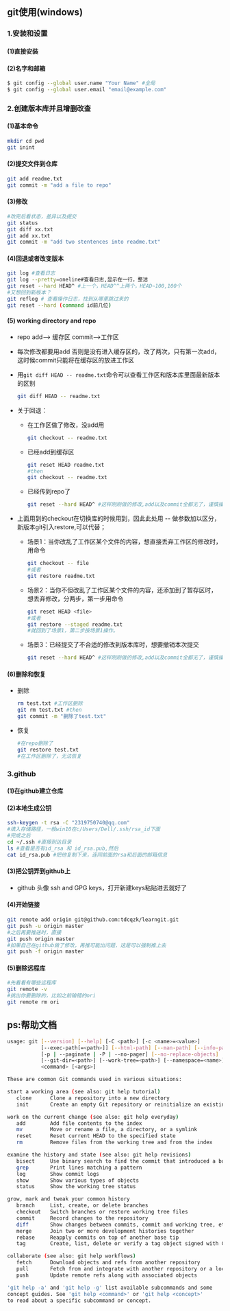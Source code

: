 ## git使用(windows)

### 1.安装和设置

#### (1)直接安装

#### (2)名字和邮箱

``` bash
$ git config --global user.name "Your Name" #全局
$ git config --global user.email "email@example.com"
```

### 2.创建版本库并且增删改查

#### (1)基本命令

```bash
mkdir cd pwd 
git inint
```

#### (2)提交文件到仓库

```bash
git add readme.txt
git commit -m "add a file to repo"
```

#### (3)修改

```bash
#改完后看状态，差异以及提交
git status 
git diff xx.txt
git add xx.txt
git commit -m "add two stentences into readme.txt"
```

#### (4)回退或者改变版本

```bash
git log #查看日志
git log --pretty=oneline#查看日志,显示在一行，整洁
git reset --hard HEAD^ #上一个，HEAD^^上两个，HEAD~100,100个
#又想回到新版本？
git reflog # 查看操作日志，找到从哪里跳过来的
git reset --hard (command id前几位)
```

#### (5) working directory and repo

*  repo  add-->  缓存区  commit-->工作区

* 每次修改都要用add 否则是没有进入缓存区的，改了两次，只有第一次add，这时候commit只能将在缓存区的放进工作区

* 用`git diff HEAD -- readme.txt`命令可以查看工作区和版本库里面最新版本的区别

  ```bash
  git diff HEAD -- readme.txt
  ```

* 关于回退：

  * 在工作区做了修改，没add用

    ```bash
    git checkout -- readme.txt
    ```

  * 已经add到缓存区

    ```bash
    git reset HEAD readme.txt
    #then
    git checkout -- readme.txt
    ```

  * 已经传到repo了

    ```bash
    git reset --hard HEAD^ #这样刚刚做的修改,add以及commit全都无了，谨慎操做（虽然可以回退）
    ```

* 上面用到的checkout在切换库的时候用到，因此此处用 -- 做参数加以区分，新版本git引入restore,可以代替；

  * 场景1：当你改乱了工作区某个文件的内容，想直接丢弃工作区的修改时，用命令

    ```bash
    git checkout -- file 
    #或者 
    git restore readme.txt 
    ```

    

  * 场景2：当你不但改乱了工作区某个文件的内容，还添加到了暂存区时，想丢弃修改，分两步，第一步用命令

    ``` bash
    git reset HEAD <file>
    #或者
    git restore --staged readme.txt 
    #就回到了场景1，第二步按场景1操作。
    ```

    

  * 场景3：已经提交了不合适的修改到版本库时，想要撤销本次提交

    ```bash
    git reset --hard HEAD^ #这样刚刚做的修改,add以及commit全都无了，谨慎操做（虽然可以回退）
    ```

#### (6)删除和恢复

* 删除

  ```bash
  rm test.txt #工作区删除
  git rm test.txt #then
  git commit -m "删除了test.txt"
  ```


* 恢复

  ```bash
  #在repo删除了
  git restore test.txt
  #在工作区删除了，无法恢复
  ```

  

### 3.github

#### (1)在github建立仓库

#### (2)本地生成公钥

```bash
ssh-keygen -t rsa -C "2319750740@qq.com"
#填入存储路径，一般win10在c/Users/Dell/.ssh/rsa_id下面
#完成之后
cd ~/.ssh #直接到达目录
ls #查看是否有id_rsa 和 id_rsa.pub,然后
cat id_rsa.pub #把他复制下来，连同前面的rsa和后面的邮箱信息
```

#### (3)把公钥弄到github上

* github 头像 ssh and GPG keys，打开新建keys粘贴进去就好了

#### (4)开始链接

```bash
git remote add origin git@github.com:tdcqzk/learngit.git
git push -u origin master 
#之后再要推送时，直接
git push origin master
#如果自己在github做了修改，再推可能出问题，这是可以强制推上去
git push -f origin master
```

#### (5)删除远程库

```bash
#先看看有哪些远程库
git remote -v
#挑出你要删除的，比如之前输错的ori
git remote rm ori
```



## ps:帮助文档

```bash
usage: git [--version] [--help] [-C <path>] [-c <name>=<value>]
           [--exec-path[=<path>]] [--html-path] [--man-path] [--info-path]
           [-p | --paginate | -P | --no-pager] [--no-replace-objects] [--bare]
           [--git-dir=<path>] [--work-tree=<path>] [--namespace=<name>]
           <command> [<args>]

These are common Git commands used in various situations:

start a working area (see also: git help tutorial)
   clone      Clone a repository into a new directory
   init       Create an empty Git repository or reinitialize an existing one

work on the current change (see also: git help everyday)
   add        Add file contents to the index
   mv         Move or rename a file, a directory, or a symlink
   reset      Reset current HEAD to the specified state
   rm         Remove files from the working tree and from the index

examine the history and state (see also: git help revisions)
   bisect     Use binary search to find the commit that introduced a bug
   grep       Print lines matching a pattern
   log        Show commit logs
   show       Show various types of objects
   status     Show the working tree status

grow, mark and tweak your common history
   branch     List, create, or delete branches
   checkout   Switch branches or restore working tree files
   commit     Record changes to the repository
   diff       Show changes between commits, commit and working tree, etc
   merge      Join two or more development histories together
   rebase     Reapply commits on top of another base tip
   tag        Create, list, delete or verify a tag object signed with GPG

collaborate (see also: git help workflows)
   fetch      Download objects and refs from another repository
   pull       Fetch from and integrate with another repository or a local branch
   push       Update remote refs along with associated objects

'git help -a' and 'git help -g' list available subcommands and some
concept guides. See 'git help <command>' or 'git help <concept>'
to read about a specific subcommand or concept.
```